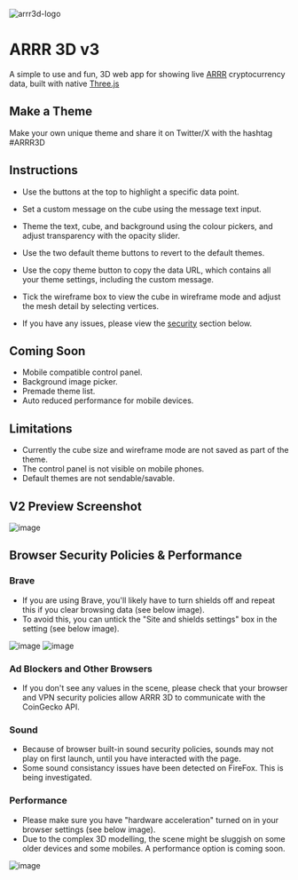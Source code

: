 ![arrr3d-logo](https://github.com/QuirkyRobots/arrr3d/assets/29914179/4354e851-f445-49b8-9693-a4b0489f792d)


# ARRR 3D v3

A simple to use and fun, 3D web app for showing live [ARRR](https://www.coingecko.com/en/coins/pirate-chain) cryptocurrency data, built with native [Three.js](https://threejs.org)

## Make a Theme

Make your own unique theme and share it on Twitter/X with the hashtag #ARRR3D

## Instructions

* Use the buttons at the top to highlight a specific data point.
* Set a custom message on the cube using the message text input.
* Theme the text, cube, and background using the colour pickers, and adjust transparency with the opacity slider.
* Use the two default theme buttons to revert to the default themes.
* Use the copy theme button to copy the data URL, which contains all your theme settings, including the custom message.
* Tick the wireframe box to view the cube in wireframe mode and adjust the mesh detail by selecting vertices.

  
* If you have any issues, please view the [security](#browser-security-policies--performance) section below.

## Coming Soon

* Mobile compatible control panel.
* Background image picker.
* Premade theme list.
* Auto reduced performance for mobile devices.

## Limitations

* Currently the cube size and wireframe mode are not saved as part of the theme.
* The control panel is not visible on mobile phones.
* Default themes are not sendable/savable.

## V2 Preview Screenshot

![image](https://github.com/QuirkyRobots/arrr3d/assets/29914179/7ef2211e-4070-43dd-b24b-01813edc2e02)

## Browser Security Policies & Performance

### Brave

* If you are using Brave, you'll likely have to turn shields off and repeat this if you clear browsing data (see below image).
* To avoid this, you can untick the "Site and shields settings" box in the setting (see below image).

![image](https://github.com/QuirkyRobots/arrr3d/assets/29914179/8efa176e-14c7-45b7-818c-ef1275079ac6) ![image](https://github.com/QuirkyRobots/arrr3d/assets/29914179/4d03cb47-ec86-4742-a49d-98850dcac995)

### Ad Blockers and Other Browsers

* If you don't see any values in the scene, please check that your browser and VPN security policies allow ARRR 3D to communicate with the CoinGecko API.
### Sound

*  Because of browser built-in sound security policies, sounds may not play on first launch, until you have interacted with the page.
*  Some sound consistancy issues have been detected on FireFox. This is being investigated.

### Performance

* Please make sure you have "hardware acceleration" turned on in your browser settings (see below image).
* Due to the complex 3D modelling, the scene might be sluggish on some older devices and some mobiles. A performance option is coming soon.

![image](https://github.com/QuirkyRobots/arrr3d/assets/29914179/41519f81-4f6e-42d7-a536-659aac82b141)
